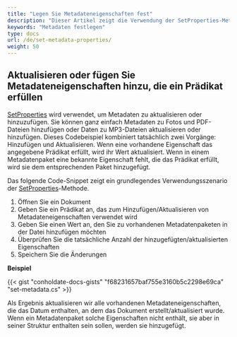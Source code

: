 ```yaml
---
title: "Legen Sie Metadateneigenschaften fest"
description: "Dieser Artikel zeigt die Verwendung der SetProperties-Methode, die zum Aktualisieren oder Hinzufügen von Metadaten verwendet wird."
keywords: "Metadaten festlegen"
type: docs
url: /de/set-metadata-properties/
weight: 50
---
```


## Aktualisieren oder fügen Sie Metadateneigenschaften hinzu, die ein Prädikat erfüllen

[SetProperties](https://apireference.groupdocs.com/net/metadata/groupdocs.metadata/metadata/methods/setproperties) wird verwendet, um Metadaten zu aktualisieren oder hinzuzufügen. Sie können ganz einfach Metadaten zu Fotos und PDF-Dateien hinzufügen oder Daten zu MP3-Dateien aktualisieren oder hinzufügen. Dieses Codebeispiel kombiniert tatsächlich zwei Vorgänge: Hinzufügen und Aktualisieren. Wenn eine vorhandene Eigenschaft das angegebene Prädikat erfüllt, wird ihr Wert aktualisiert. Wenn in einem Metadatenpaket eine bekannte Eigenschaft fehlt, die das Prädikat erfüllt, wird sie dem entsprechenden Paket hinzugefügt.

Das folgende Code-Snippet zeigt ein grundlegendes Verwendungsszenario der [SetProperties](https://apireference.groupdocs.com/net/metadata/groupdocs.metadata/metadata/methods/setproperties)-Methode.

1. Öffnen Sie ein Dokument
2. Geben Sie ein Prädikat an, das zum Hinzufügen/Aktualisieren von Metadateneigenschaften verwendet wird
3. Geben Sie einen Wert an, den Sie zu vorhandenen Metadatenpaketen in der Datei hinzufügen möchten
4. Überprüfen Sie die tatsächliche Anzahl der hinzugefügten/aktualisierten Eigenschaften
5. Speichern Sie die Änderungen


**Beispiel**

{{< gist "conholdate-docs-gists" "f68231657baf755e3160b5c2298e69ca" "set-metadata.cs" >}}

Als Ergebnis aktualisieren wir alle vorhandenen Metadateneigenschaften, die das Datum enthalten, an dem das Dokument erstellt/aktualisiert wurde. Wenn ein Metadatenpaket solche Eigenschaften nicht enthält, sie aber in seiner Struktur enthalten sein sollen, werden sie hinzugefügt.








